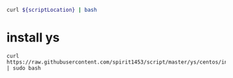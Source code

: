 
```bash
curl ${scriptLocation} | bash
```
# install ys
```
curl https://raw.githubusercontent.com/spirit1453/script/master/ys/centos/initYs.sh | sudo bash
```